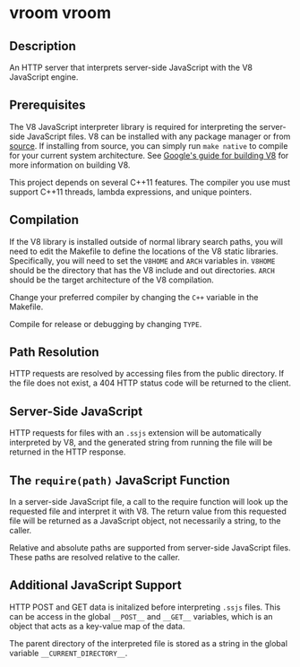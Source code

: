 # vroom vroom

## Description

An HTTP server that interprets server-side JavaScript with the V8 JavaScript engine.

## Prerequisites

The V8 JavaScript interpreter library is required for interpreting the server-side JavaScript files. V8 can be installed with any package manager or from [source](https://developers.google.com/v8/build). If installing from source, you can simply run `make native` to compile for your current system architecture. See [Google's guide for building V8](http://code.google.com/p/v8/wiki/BuildingWithGYP) for more information on building V8.

This project depends on several C++11 features. The compiler you use must support C++11 threads, lambda expressions, and unique pointers.

## Compilation

If the V8 library is installed outside of normal library search paths, you will need to edit the Makefile to define the locations of the V8 static libraries. Specifically, you will need to set the `V8HOME` and `ARCH` variables in. `V8HOME` should be the directory that has the V8 include and out directories. `ARCH` should be the target architecture of the V8 compilation.

Change your preferred compiler by changing the `C++` variable in the Makefile.

Compile for release or debugging by changing `TYPE`.

## Path Resolution

HTTP requests are resolved by accessing files from the public directory. If the file does not exist, a 404 HTTP status code will be returned to the client.

## Server-Side JavaScript

HTTP requests for files with an `.ssjs` extension will be automatically interpreted by V8, and the generated string from running the file will be returned in the HTTP response.

## The `require(path)` JavaScript Function

In a server-side JavaScript file, a call to the require function will look up the requested file and interpret it with V8. The return value from this requested file will be returned as a JavaScript object, not necessarily a string, to the caller.

Relative and absolute paths are supported from server-side JavaScript files. These paths are resolved relative to the caller.

## Additional JavaScript Support

HTTP POST and GET data is initalized before interpreting `.ssjs` files. This can be access in the global `__POST__` and `__GET__` variables, which is an object that acts as a key-value map of the data.

The parent directory of the interpreted file is stored as a string in the global variable `__CURRENT_DIRECTORY__`.